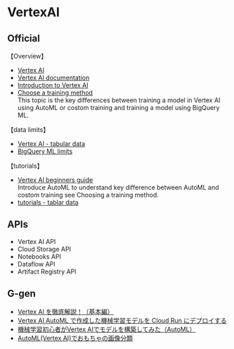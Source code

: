 # VertexAI
## Official
【Overview】
- [Vertex AI](https://cloud.google.com/vertex-ai)<br>
- [Vertex AI documentation](https://cloud.google.com/vertex-ai/docs?_ga=2.145498548.-12271582.1654921093&_gac=1.220682730.1670807448.Cj0KCQiAnNacBhDvARIsABnDa6_gn_7TK94_Dwe9tPXPjGN581neOQ_JGYKSBfRyBTMet62gsZO8RZQaAtJAEALw_wcB)
- [Introduction to Vertex AI](https://cloud.google.com/vertex-ai/docs/start/introduction-unified-platform)<br>
- [Choose a training method](https://cloud.google.com/vertex-ai/docs/start/training-methods)<br>
This topic is the key differences between training a model in Vertex AI using AutoML or costom training and training a model using BigQuery ML.<br>

【data limits】<br>
- [Vertex AI - tabular data](https://cloud.google.com/vertex-ai/docs/training-overview#tabular_data)
- [BigQuery ML limits](https://cloud.google.com/bigquery-ml/quotas)

【tutorials】
- [Vertex AI beginners guide](https://cloud.google.com/vertex-ai/docs/beginner/beginners-guide#tabular_1)<br>
Introduce AutoML to understand key difference between AutoML and costom training see Choosing a training method.<br>
- [tutorials - tablar data](https://cloud.google.com/vertex-ai/docs/tutorials/tabular-automl)<br>

## APIs
- Vertex AI API
- Cloud Storage API
- Notebooks API
- Dataflow API
- Artifact Registry API

## G-gen
- [Vertex AI を徹底解説！（基本編）](https://blog.g-gen.co.jp/entry/vertexai-explained)<br>
- [Vertex AI AutoML で作成した機械学習モデルを Cloud Run にデプロイする](https://blog.g-gen.co.jp/entry/hosting-automl-model-on-cloudrun)<br>
- [機械学習初心者がVertex AIでモデルを構築してみた（AutoML）](https://blog.g-gen.co.jp/entry/vertexai-automl-tabular)<br>
- [AutoML(Vertex AI)でおもちゃの画像分類](https://blog.g-gen.co.jp/entry/vertexai-automl-image-classification)<br>
